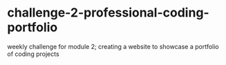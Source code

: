 # challenge-2-professional-coding-portfolio
weekly challenge for module 2; creating a website to showcase a portfolio of coding projects
